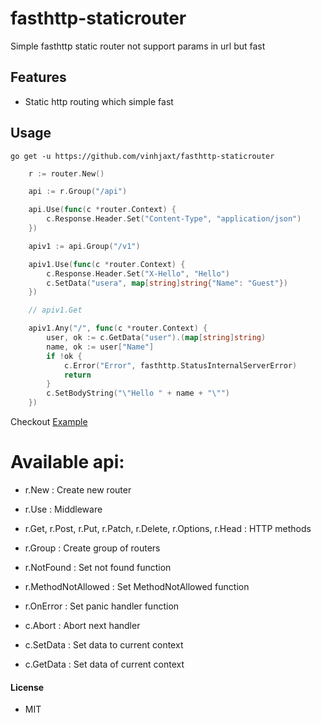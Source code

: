 # fasthttp-staticrouter
Simple fasthttp static router not support params in url but fast

## Features

- Static http routing which simple fast

## Usage
`go get -u https://github.com/vinhjaxt/fasthttp-staticrouter`

```go
	r := router.New()

	api := r.Group("/api")

	api.Use(func(c *router.Context) {
		c.Response.Header.Set("Content-Type", "application/json")
	})

	apiv1 := api.Group("/v1")

	apiv1.Use(func(c *router.Context) {
		c.Response.Header.Set("X-Hello", "Hello")
		c.SetData("usera", map[string]string{"Name": "Guest"})
	})

	// apiv1.Get

	apiv1.Any("/", func(c *router.Context) {
		user, ok := c.GetData("user").(map[string]string)
		name, ok := user["Name"]
		if !ok {
			c.Error("Error", fasthttp.StatusInternalServerError)
			return
		}
		c.SetBodyString("\"Hello " + name + "\"")
	})
```
Checkout [Example](example/main.go)

# Available api:
  - r.New : Create new router
  - r.Use : Middleware
  - r.Get, r.Post, r.Put, r.Patch, r.Delete, r.Options, r.Head : HTTP methods
  - r.Group : Create group of routers
  - r.NotFound : Set not found function
  - r.MethodNotAllowed : Set MethodNotAllowed function
  - r.OnError : Set panic handler function 

  - c.Abort : Abort next handler
  - c.SetData : Set data to current context
  - c.GetData : Set data of current context

#### License
- MIT
